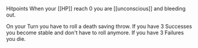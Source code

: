 Hitpoints
When your [[HP]] reach 0 you are [[unconscious]] and bleeding out. 

On your Turn you have to roll a death saving throw. 
If you have 3 Successes you become stable and don't have to roll anymore.
If you have 3 Failures you die.
